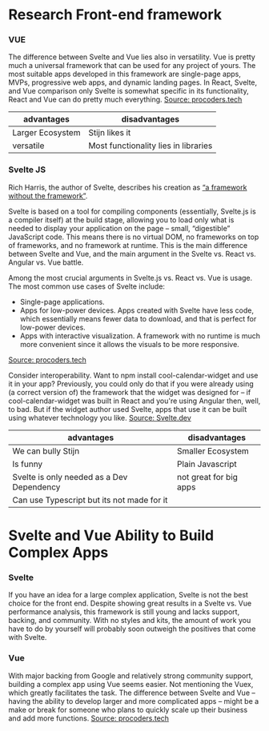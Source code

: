 # Research Front-end framework

### VUE

The difference between Svelte and Vue lies also in versatility. Vue is pretty much a universal framework that can be used for any project of yours.
The most suitable apps developed in this framework are single-page apps, MVPs, progressive web apps, and dynamic landing pages. In React, Svelte, and Vue comparison only Svelte is somewhat specific in its functionality, React and Vue can do pretty much everything.
[Source: procoders.tech](https://procoders.tech/blog/svelte-vs-vue-frameworks-comparison/)

| advantages    | disadvantages |
| ------------- | ------------- |
| Larger Ecosystem  | Stijn likes it  |
| versatile         | Most functionality lies in libraries |

### Svelte JS

Rich Harris, the author of Svelte, describes his creation as [“a framework without the framework”](https://svelte.dev/blog/frameworks-without-the-framework).

Svelte is based on a tool for compiling components (essentially, Svelte.js is a compiler itself) at the build stage, allowing you to load only what is needed to display your application on the page – small, “digestible” JavaScript code. This means there is no virtual DOM, no frameworks on top of frameworks, and no framework at runtime. This is the main difference between Svelte and Vue, and the main argument in the Svelte vs. React vs. Angular vs. Vue battle.

Among the most crucial arguments in Svelte.js vs. React vs. Vue is usage. The most common use cases of Svelte include:
- Single-page applications.
- Apps for low-power devices. Apps created with Svelte have less code, which essentially means fewer data to download, and that is perfect for low-power devices.
- Apps with interactive visualization. A framework with no runtime is much more convenient since it allows the visuals to be more responsive.

[Source: procoders.tech](https://procoders.tech/blog/svelte-vs-vue-frameworks-comparison/)

Consider interoperability. Want to npm install cool-calendar-widget and use it in your app? Previously, you could only do that if you were already using (a correct version of) the framework that the widget was designed for – if cool-calendar-widget was built in React and you're using Angular then, well, to bad. But if the widget author used Svelte, apps that use it can be built using whatever technology you like.
[Source: Svelte.dev](https://svelte.dev/blog/frameworks-without-the-framework)

| advantages    | disadvantages |
| ------------- | ------------- |
| We can bully Stijn  | Smaller Ecosystem  |
| Is funny            | Plain Javascript   |
| Svelte is only needed as a Dev Dependency| not great for big apps |
| Can use Typescript but its not made for it||

# Svelte and Vue Ability to Build Complex Apps
### Svelte
If you have an idea for a large complex application, Svelte is not the best choice for the front end. Despite showing great results in a Svelte vs. Vue performance analysis, this framework is still young and lacks support, backing, and community. With no styles and kits, the amount of work you have to do by yourself will probably soon outweigh the positives that come with Svelte.

### Vue
With major backing from Google and relatively strong community support, building a complex app using Vue seems easier. Not mentioning the Vuex, which greatly facilitates the task. The difference between Svelte and Vue – having the ability to develop larger and more complicated apps – might be a make or break for someone who plans to quickly scale up their business and add more functions.
[Source: procoders.tech](https://procoders.tech/blog/svelte-vs-vue-frameworks-comparison/)
